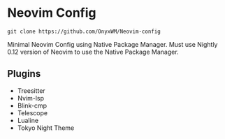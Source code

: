 # Neovim Config

```
git clone https://github.com/OnyxWM/Neovim-config
```
Minimal Neovim Config using Native Package Manager. 
Must use Nightly 0.12 version of Neovim to use the Native Package Manager.

## Plugins
- Treesitter
- Nvim-lsp
- Blink-cmp
- Telescope
- Lualine
- Tokyo Night Theme


